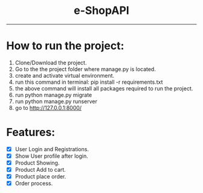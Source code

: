 <center>
<h1>e-ShopAPI</h1>
<hr>
</center>

# How to run the project:
1. Clone/Download the project.
2. Go to the the project folder where manage.py is located.
3. create and activate virtual environment.
4. run this command in terminal: pip install -r requirements.txt
5. the above command will install all packages required to run the project.
6. run python manage.py migrate
7. run python manage.py runserver
8. go to http://127.0.0.1:8000/

# Features:

- [x] User Login and Registrations.
- [x] Show User profile after login.
- [x] Product Showing.
- [x] Product Add to cart.
- [x] Product place order.
- [x] Order process.
